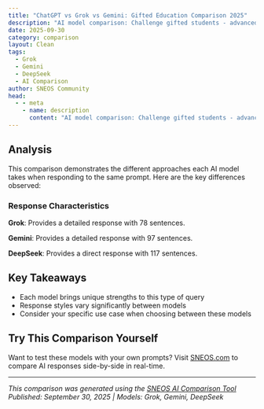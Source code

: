 ```yaml
---
title: "ChatGPT vs Grok vs Gemini: Gifted Education Comparison 2025"
description: "AI model comparison: Challenge gifted students - advanced learning strategies..."
date: 2025-09-30
category: comparison
layout: Clean
tags:
  - Grok
  - Gemini
  - DeepSeek
  - AI Comparison
author: SNEOS Community
head:
  - - meta
    - name: description
      content: "AI model comparison: Challenge gifted students - advanced learning strategies..."
---
```


<ChatComparison
  title="ChatGPT vs Grok vs Gemini: Gifted Education Comparison 2025"
  prompt="Challenge gifted students - advanced learning strategies"
  :responses='{
    "Grok": "Challenging gifted students requires advanced learning strategies that nurture their unique abilities, encourage critical thinking, and foster a love for learning. Gifted students often have exceptional intellectual, creative, or artistic abilities, and they may grasp concepts quickly, think deeply, and exhibit intense curiosity. Below are advanced learning strategies to engage and challenge these students effectively:\n\n---\n\n### 1. Differentiation in Content and Curriculum\n   - **Acceleration**: Allow gifted students to progress through material at a faster pace, such as grade-skipping, subject acceleration, or early access to higher-level courses (e.g., taking high school courses in middle school).\n   - **Enrichment**: Provide deeper, more complex content beyond the standard curriculum. For example, instead of basic math problems, introduce real-world applications like mathematical modeling or explore theoretical concepts.\n   - **Curriculum Compacting**: Assess what students already know and eliminate redundant instruction, replacing it with advanced topics or independent projects.\n\n   **Example**: A gifted 5th grader excelling in math could compact the standard curriculum and begin working on algebra or geometry concepts through online platforms like Khan Academy or by joining a higher-grade class.\n\n---\n\n### 2. Encourage Critical and Creative Thinking\n   - **Problem-Based Learning (PBL)**: Present open-ended, real-world problems that require students to research, analyze, and propose solutions. For instance, ask them to design a sustainable city and justify their choices.\n   - **Socratic Questioning**: Use probing questions to challenge assumptions and encourage deeper analysis. For example, \u0022Why do you think this historical event occurred, and what might have happened differently if one factor changed?\u0022\n   - **Divergent Thinking Exercises**: Assign tasks that have multiple possible solutions, such as creating alternative endings to a story or brainstorming innovative uses for everyday objects.\n\n   **Example**: Challenge students to debate ethical dilemmas (e.g., the use of AI in decision-making) by researching multiple perspectives and presenting arguments.\n\n---\n\n### 3. Promote Independent Learning and Research\n   - **Independent Study Projects**: Allow gifted students to explore topics of personal interest in depth through long-term projects. Provide guidance but encourage autonomy in setting goals and timelines.\n   - **Access to Advanced Resources**: Offer access to scholarly articles, online courses (e.g., Coursera, edX), or mentorship programs with experts in their field of interest.\n   - **Interdisciplinary Learning**: Encourage students to connect ideas across subjects, such as exploring the intersection of science and philosophy or art and technology.\n\n   **Example**: A student interested in astronomy could conduct a research project on black holes, using resources from NASA or academic journals, and present findings to peers.\n\n---\n\n### 4. Foster Collaboration and Leadership\n   - **Peer Teaching**: Pair gifted students with peers to teach concepts or lead discussions, reinforcing their own understanding while developing leadership skills.\n   - **Group Challenges**: Assign complex group projects that require diverse skills, positioning gifted students to take on leadership roles or tackle the most challenging aspects.\n   - **Competitions and Clubs**: Encourage participation in academic competitions (e.g., Math Olympiad, Science Bowl, Debate) or extracurricular clubs to challenge them socially and intellectually.\n\n   **Example**: Organize a robotics competition where gifted students work in teams to design, build, and program a robot, fostering creativity and teamwork.\n\n---\n\n### 5. Incorporate Higher-Order Technology and Tools\n   - **Coding and Computational Thinking**: Introduce programming languages (e.g., Python, Java) or platforms like Scratch for younger students to solve complex problems or create projects.\n   - **Virtual Simulations**: Use tools like PhET simulations (for science and math) or virtual labs to explore concepts that may not be feasible in a traditional classroom.\n   - **Data Analysis**: Teach students to work with real datasets using software like Excel, Tableau, or R to draw meaningful conclusions.\n\n   **Example**: Have students analyze climate change data to predict future trends and propose mitigation strategies, using graphing tools or programming to visualize their findings.\n\n---\n\n### 6. Support Emotional and Social Development\n   - **Address Perfectionism and Stress**: Gifted students often set high standards for themselves, which can lead to anxiety. Teach coping strategies, such as mindfulness or growth mindset principles, to handle setbacks.\n   - **Mentorship and Role Models**: Connect students with mentors who share their interests or have excelled in similar areas to provide guidance and inspiration.\n   - **Social-Emotional Learning (SEL)**: Facilitate discussions or activities that help gifted students navigate feelings of being \u201Cdifferent\u201D and build empathy for others.\n\n   **Example**: Organize a workshop on resilience, where students reflect on challenges they\u2019ve faced and learn strategies to reframe failures as learning opportunities.\n\n---\n\n### 7. Personalize Learning with Choice and Passion Projects\n   - **Student Choice**: Allow gifted students to choose topics, formats, or methods for demonstrating their learning (e.g., writing a research paper, creating a video, or designing a prototype).\n   - **Passion Projects**: Encourage long-term exploration of a subject they are passionate about, culminating in a tangible product or presentation (e.g., writing a novel, starting a community initiative).\n   - **Genius Hour**: Dedicate class time for students to work on self-directed projects inspired by Google\u2019s 20% time policy, fostering creativity and intrinsic motivation.\n\n   **Example**: A student passionate about environmental science could create a community awareness campaign about recycling, including posters, presentations, and data on local waste reduction.\n\n---\n\n### 8. Provide Access to Advanced Programs and Opportunities\n   - **Dual Enrollment**: Enable high school students to take college-level courses for credit.\n   - **Summer Programs and Workshops**: Enroll students in programs designed for gifted learners, such as Johns Hopkins CTY, Duke TIP, or Stanford EPGY.\n   - **Internships or Apprenticeships**: Facilitate real-world experiences in fields of interest, such as working with a local engineer, scientist, or artist.\n\n   **Example**: A gifted high school student interested in medicine could shadow a doctor or participate in a summer research program at a university lab.\n\n---\n\n### 9. Assess and Adapt to Individual Needs\n   - **Pre-Assessments**: Use diagnostic tests to determine a student\u2019s prior knowledge and tailor instruction accordingly.\n   - **Flexible Grouping**: Group students by ability or interest for specific projects, allowing gifted students to work with peers who challenge them.\n   - **Ongoing Feedback**: Provide constructive feedback that pushes students to refine their work and think more critically, rather than simply praising effort or intelligence.\n\n   **Example**: After a pre-assessment shows a student excels in reading comprehension, assign them advanced texts and literary analysis tasks while their peers work on foundational skills.\n\n---\n\n### 10. Encourage Metacognition and Self-Reflection\n   - **Learning Journals**: Have students document their learning process, challenges, and insights to develop self-awareness.\n   - **Goal Setting**: Teach students to set short- and long-term academic and personal goals, and periodically evaluate their progress.\n   - **Reflection Activities**: Ask questions like, \u201CWhat strategies worked best for solving this problem, and why?\u201D to help them analyze their thinking.\n\n   **Example**: After completing a complex project, ask students to write a reflection on what they learned, what surprised them, and how they might approach a similar task differently in the future.\n\n---\n\n### Final Tips for Educators and Parents\n- **Build a Growth Mindset**: Emphasize effort, persistence, and the value of challenges over innate talent to prevent gifted students from fearing failure.\n- **Avoid Overloading**: Balance challenging work with downtime to prevent burnout, ensuring students have time for hobbies and relaxation.\n- **Celebrate Achievements**: Recognize their accomplishments, whether through public acknowledgment, awards, or showcasing their work, to boost confidence.\n- **Collaborate with Specialists**: Work with gifted education coordinators or counselors to design individualized education plans (IEPs) tailored to the student\u2019s needs.\n\nBy implementing these strategies, educators and parents can create a stimulating environment that challenges gifted students intellectually, emotionally, and socially, helping them reach their full potential. If you have a specific age group or subject area in mind, let me know, and I can provide more targeted ideas!",
    "Gemini": "Okay, let\u0027s explore some advanced learning strategies to challenge gifted students.  The key is to provide them with opportunities to delve deeper, think critically, and engage in meaningful, self-directed learning.  Here\u0027s a breakdown of strategies, categorized for clarity:\n\n**I.  Content \u0026 Curriculum Differentiation:**\n\n*   **Depth and Complexity:**\n    *   **Depth:**  Explore topics in greater detail than the standard curriculum. This might involve:\n        *   **Primary Source Analysis:**  Working with original documents, artifacts, data, and perspectives.\n        *   **Expert Interviews:**  Connecting with professionals in the field.\n        *   **Advanced Research:**  Conducting independent research projects.\n        *   **Advanced Textbooks/Readings:** Using material intended for older students or professionals.\n    *   **Complexity:**  Examine the interconnectedness of ideas and concepts.  This involves:\n        *   **Multiple Perspectives:** Considering different viewpoints and biases.\n        *   **Interdisciplinary Connections:**  Linking concepts across different subjects (e.g., the mathematics of music, the history of science).\n        *   **Patterns and Relationships:**  Identifying recurring themes and connections.\n        *   **Cause and Effect:**  Analyzing the causes and consequences of events or phenomena.\n        *   **Ethical Considerations:** Examining the moral implications of decisions, events, or technologies.\n*   **Acceleration:**  Allow students to move through the curriculum at a faster pace. This can take several forms:\n    *   **Subject-Based Acceleration:**  Allowing the student to take advanced courses in a specific subject (e.g., taking Algebra I in 7th grade).\n    *   **Grade Skipping:**  Accelerating the student to the next grade level (this is often controversial and requires careful consideration).\n    *   **Compacting:**  Identifying what the student already knows and eliminating redundant content, allowing them to focus on new or more challenging material.\n*   **Curriculum Compacting:**  Pre-testing to identify mastery and then replacing standard curriculum with independent study, project-based learning, or extension activities.\n*   **Tiered Assignments:**  Designing assignments that address the same learning objectives but at different levels of complexity and challenge.\n*   **Choice Boards/Menus:**  Offering students a selection of activities or projects to choose from, allowing them to pursue their interests and strengths.\n*   **Independent Study:**  Allowing students to pursue a topic of their choice in depth, with guidance from a teacher.\n*   **Mentorships:**  Pairing students with experts in their field of interest.\n*   **Dual Enrollment:** Enrolling students in college courses while still in high school.\n*   **Cluster Grouping:**  Placing several gifted students together in a regular classroom to facilitate peer interaction and collaboration.\n\n**II. Thinking Skills \u0026 Cognitive Strategies:**\n\n*   **Critical Thinking:**\n    *   **Socratic Seminars:**  Engaging in structured discussions where students analyze complex texts or ideas through questioning and reasoning.\n    *   **Debate:**  Presenting and defending arguments on controversial topics.\n    *   **Evaluating Evidence:**  Analyzing the credibility and reliability of sources.\n    *   **Identifying Bias:**  Recognizing and understanding different biases.\n    *   **Logical Fallacies:**  Identifying and avoiding errors in reasoning.\n*   **Creative Thinking:**\n    *   **Brainstorming:**  Generating a large number of ideas in a non-judgmental environment.\n    *   **SCAMPER:**  Using the SCAMPER technique (Substitute, Combine, Adapt, Modify/Magnify/Minimize, Put to other uses, Eliminate, Reverse) to generate new ideas.\n    *   **Design Thinking:**  A human-centered problem-solving process that emphasizes empathy, ideation, prototyping, and testing.\n    *   **Divergent Thinking Exercises:**  Activities that encourage students to generate multiple solutions to a problem.\n*   **Problem Solving:**\n    *   **Real-World Problems:**  Engaging in projects that address authentic problems in the community or the world.\n    *   **Case Studies:**  Analyzing complex situations and developing solutions.\n    *   **Systems Thinking:**  Understanding how different parts of a system interact and influence each other.\n    *   **Algorithmic Thinking:** Creating step-by-step solutions to problems.\n*   **Metacognition:**\n    *   **Reflection Journals:**  Encouraging students to reflect on their learning process and identify their strengths and weaknesses.\n    *   **Self-Assessment:**  Providing opportunities for students to assess their own learning and performance.\n    *   **Goal Setting:**  Helping students set realistic and challenging learning goals.\n    *   **Thinking Routines:**  Using structured thinking routines to guide students through complex tasks (e.g., \u0022See Think Wonder,\u0022 \u0022Claim Support Question\u0022).\n\n**III. Project-Based Learning \u0026 Inquiry-Based Learning:**\n\n*   **Student-Driven Inquiry:**  Allowing students to formulate their own research questions and design their own investigations.\n*   **Authentic Audiences:**  Encouraging students to present their work to real audiences, such as experts in the field or members of the community.\n*   **Complex Projects:**  Designing projects that require students to apply their knowledge and skills in a meaningful way.\n*   **Exhibition of Learning:**  Providing opportunities for students to showcase their work through presentations, performances, or exhibitions.\n*   **Long-Term Projects:** Engaging in projects that extend over several weeks or months, allowing students to delve deeper into a topic.\n*   **Open-Ended Tasks:** Providing problems with no clear right or wrong answer, encouraging innovative thinking and creative solutions.\n\n**IV. Social \u0026 Emotional Support:**\n\n*   **Understanding Perfectionism:** Help students manage their perfectionistic tendencies and embrace mistakes as learning opportunities.\n*   **Dealing with Underachievement:**  Identify and address the underlying causes of underachievement in gifted students, such as boredom, lack of challenge, or fear of failure.\n*   **Developing Social Skills:**  Provide opportunities for gifted students to interact with peers who share their interests and abilities.\n*   **Encouraging Self-Advocacy:**  Help students learn how to advocate for their own learning needs and communicate their challenges to teachers and parents.\n*   **Promoting Resilience:**  Teach students how to cope with setbacks and challenges and develop a growth mindset.\n*   **Building a Supportive Classroom Environment:**  Create a classroom environment where gifted students feel safe to take risks, ask questions, and express their ideas.\n\n**V. Technology Integration:**\n\n*   **Advanced Software:**  Introducing students to advanced software and tools, such as CAD software, programming languages, or data analysis tools.\n*   **Online Resources:**  Providing access to online databases, journals, and other resources that can support their research.\n*   **Virtual Reality/Augmented Reality:**  Using VR/AR to create immersive learning experiences.\n*   **Coding and Robotics:**  Engaging students in coding and robotics activities to develop their problem-solving and computational thinking skills.\n*   **Digital Storytelling:**  Allowing students to create and share their own digital stories.\n*   **Online Collaboration:**  Connecting students with peers around the world to collaborate on projects.\n\n**Key Considerations:**\n\n*   **Assessment:**  Use a variety of assessment methods to evaluate student learning, including portfolios, presentations, and performance-based tasks.  Avoid relying solely on traditional tests.\n*   **Flexibility:**  Be flexible and willing to adjust your teaching strategies to meet the individual needs of your gifted students.\n*   **Collaboration:**  Collaborate with other teachers, parents, and specialists to provide a comprehensive support system for your gifted students.\n*   **Differentiation doesn\u0027t always mean MORE WORK; it can mean DIFFERENT WORK.**  Focus on quality over quantity.\n*   **Student Voice and Choice are critical.**  Gifted students need to have a say in their learning.\n\n**How to Implement These Strategies:**\n\n1.  **Identify Gifted Students:** Use a variety of methods to identify gifted students, including standardized tests, teacher recommendations, and student portfolios.\n2.  **Assess Needs:**  Determine the individual learning needs and interests of each gifted student.\n3.  **Plan Instruction:**  Develop a differentiated instructional plan that addresses the needs of gifted students.\n4.  **Monitor Progress:**  Regularly monitor student progress and adjust your instruction as needed.\n5.  **Provide Feedback:**  Provide regular and specific feedback to students on their work.\n6.  **Celebrate Success:**  Recognize and celebrate the achievements of gifted students.\n\n**Example Implementation Scenarios:**\n\n*   **Science:** Instead of a standard unit on the solar system, a gifted student could research the feasibility of colonizing Mars, develop a plan for a Mars habitat, and present their findings to a panel of experts.\n*   **History:**  Instead of simply learning about the American Revolution, a gifted student could analyze primary source documents from the period, research the different perspectives of the colonists and the British, and write a historical fiction story from the perspective of a character living during that time.\n*   **Mathematics:** Instead of practicing routine algebra problems, a gifted student could explore advanced mathematical concepts such as calculus or number theory, or work on a challenging problem-solving task such as designing a bridge or optimizing a business plan.\n*   **English Language Arts:**  Instead of reading a standard novel, a gifted student could choose a more challenging text, analyze the author\u0027s style and themes, and write a critical essay comparing the novel to other works of literature.  They could even write their own sequel or alternative ending.\n\nBy implementing these advanced learning strategies, you can challenge gifted students, foster their intellectual curiosity, and help them reach their full potential. Remember to be flexible, responsive to individual needs, and passionate about fostering a love of learning.\n",
    "DeepSeek": "Of course. Challenging gifted students requires moving beyond mere \u0022acceleration\u0022 (just doing harder work faster) and into the realm of \u0022depth and complexity.\u0022 The goal is to cultivate sophisticated thinkers, not just repositories of information.\n\nHere is a comprehensive guide to advanced learning strategies for gifted students, broken down into philosophical approaches, specific techniques, and real-world applications.\n\n### Core Philosophical Shifts\n\nBefore diving into strategies, a mindset shift is essential:\n\n1.  **From Answer-Getters to Problem-Finders:** The greatest innovators don\u0027t just solve given problems; they identify new, meaningful problems to solve.\n2.  **From Coverage to Depth:** Instead of covering more content, dive deeper into fewer topics. Explore the nuances, controversies, and connections.\n3.  **From Acceleration to Enrichment:** While moving ahead in the curriculum has its place, true challenge comes from enriching the learning experience with complexity, different perspectives, and real-world application.\n4.  **From Product to Process:** Focus on the *how* and *why* of thinking. The journey of learning\u2014the research, the failed hypotheses, the revision\u2014is as important as the final product.\n\n---\n\n### Advanced Learning Strategies \u0026 Frameworks\n\nHere are concrete strategies to implement these philosophical shifts.\n\n#### 1. Tiered Assignments \u0026 Depth and Complexity\nThis is the cornerstone of differentiating for gifted learners. Use the **Depth and Complexity Framework** (Sandra Kaplan) to add layers to any topic. These are \u0022icons\u0022 or prompts that encourage deeper thinking.\n\n*   **Language of the Discipline:** Use expert vocabulary. (e.g., Not just \u0022angle,\u0022 but \u0022acute, obtuse, complementary.\u0022)\n*   **Details:** Examine the features, attributes, and parts.\n*   **Patterns:** Look for trends, repetitions, and predictions.\n*   **Rules:** Understand the structure, order, and hierarchy.\n*   **Ethics:** Debate the moral dilemmas and controversies.\n*   **Big Idea:** Identify the central theme or theory.\n*   **Over Time:** How has this changed? What will it be like in the future?\n*   **Multiple Perspectives:** View the topic through the eyes of different people or disciplines.\n\n**Example:** A unit on the American Revolution.\n*   **Grade-Level:** Write a report on the causes of the war.\n*   **Gifted/Tiered:** Using the *Ethics* and *Multiple Perspectives* icons, write a series of diary entries from the viewpoints of a Loyalist merchant, a Patriot farmer, and a neutral enslaved person, explaining their moral stance on the rebellion.\n\n#### 2. Problem-Based Learning (PBL) \u0026 Inquiry\nGifted students thrive when given autonomy over their learning. PBL presents them with a complex, open-ended, real-world problem with no single correct answer.\n\n*   **Structure:**\n    1.  **Present a Messy Problem:** \u0022Design a sustainable garden for our school that reduces water usage by 30%.\u0022 or \u0022Our town\u0027s traffic congestion is worsening. Propose a viable solution to the city council.\u0022\n    2.  **Research \u0026 Investigate:** Students identify what they need to know (botany, engineering, civic policy, budgeting) and research it.\n    3.  **Collaborate \u0026 Create:** They work in teams to develop a solution, prototype, or proposal.\n    4.  **Present \u0026 Reflect:** They present their findings to an authentic audience (e.g., the principal, a city planner) and reflect on the process.\n\n#### 3. Socratic Seminars \u0026 Philosophical Chairs\nThese strategies develop critical thinking, reasoning, and articulate communication. They move beyond debate (where the goal is to win) to a shared exploration of ideas.\n\n*   **Socratic Seminar:** Students discuss a complex text (a poem, scientific paper, historical document) through a series of open-ended questions. The teacher acts as a facilitator, not an instructor.\n*   **Philosophical Chairs:** A statement is presented (e.g., \u0022Artificial intelligence poses a greater threat than opportunity to humanity\u0022). Students physically move to one side of the room to show agreement or disagreement and must defend their position with evidence. They are allowed to change their minds and move, demonstrating intellectual flexibility.\n\n#### 4. Independent Projects (Passion Projects/Genius Hour)\nDedicate structured time for students to pursue a deep interest. This builds intrinsic motivation, project management skills, and expertise.\n\n*   **The Model:** 20% of class time (e.g., one hour per week) is devoted to a student-driven project.\n*   **Process:** Students **Ask** a big question, **Research** it, **Create** a product (a documentary, a website, a scientific experiment, a short story), and **Share** it with others.\n\n#### 5. Teaching Advanced Heuristics \u0026 Models\nGifted students need sophisticated tools for thinking. Explicitly teach them models used by professionals.\n\n*   **Design Thinking:** A process for creative problem-solving (Empathize, Define, Ideate, Prototype, Test).\n*   **Toulmin Model of Argumentation:** A framework for constructing and deconstructing logical arguments (Claim, Grounds, Warrant, Backing, Qualifier, Rebuttal).\n*   **Systems Thinking:** Analyzing how parts of a system interrelate and how systems work over time. Use feedback loops and causal loop diagrams.\n*   **Metacognition:** Teach students to \u0022think about their thinking.\u0022 Use reflection journals, \u0022think-aloud\u0022 protocols, and planning strategies.\n\n---\n\n### Subject-Specific Applications\n\n*   **Math:**\n    *   **Problem-Finding:** Instead of just solving equations, ask them to *create* a set of equations that would model a real-world scenario, like the profit of a lemonade stand.\n    *   **Math Proofs:** Introduce the beauty and logic of formal mathematical proof.\n    *   **Unsolved Problems:** Expose them to famous unsolved problems in mathematics (e.g., the Collatz Conjecture) and let them explore.\n\n*   **Language Arts:**\n    *   **Literary Analysis with Lenses:** Analyze a single text through different critical lenses (e.g., Feminist, Marxist, Post-Colonial, Psychoanalytic).\n    *   **Imitate the Greats:** Deeply study the style of a master writer (e.g., Hemingway\u0027s brevity, Faulkner\u0027s stream-of-consciousness) and write an original piece in that style.\n    *   **Create, Don\u0027t Just Consume:** Instead of a book report, write a chapter from another character\u0027s perspective or a sequel/short story set in the same universe.\n\n*   **Science:**\n    *   **Authentic Inquiry:** Design and conduct their own original experiment, dealing with the messiness of variables, error, and unexpected results.\n    *   **Ethics of Science:** Debate the ethical implications of current scientific advancements (CRISPR gene editing, AI, climate engineering).\n    *   **Replicate Historical Experiments:** Try to replicate a famous experiment with modern tools, analyzing why it was groundbreaking.\n\n*   **Social Studies:**\n    *   **Counterfactual History:** Explore \u0022What if?\u0022 scenarios (e.g., What if the Library of Alexandria had never been burned?).\n    *   **Historiography:** Study how the interpretation of a historical event has changed over time by different historians.\n    *   **Model UN / Mock Trial:** Engage in complex role-playing that requires deep research, negotiation, and persuasive argument.\n\n### The Role of the Facilitator\n\nYour role shifts from \u0022sage on the stage\u0022 to \u0022guide on the side.\u0022\n\n1.  **Ask, Don\u0027t Tell:** Your most powerful tool is a well-placed, open-ended question. \u0022What makes you say that?\u0022 \u0022How might someone disagree with you?\u0022 \u0022What is the underlying assumption here?\u0022\n2.  **Embrace Productive Struggle:** Allow students to get stuck. Resist the urge to rescue them immediately. The cognitive struggle is where the deepest learning occurs.\n3.  **Provide Feedback, Not Just Praise:** Focus feedback on the process, effort, and specific strategies used. \u0022I noticed you revised your thesis three times. That persistence really strengthened your argument,\u0022 is more powerful than \u0022You\u0027re so smart.\u0022\n4.  **Curate, Don\u0027t Just Create:** You don\u0027t have to create all the resources. Your job is to curate high-quality, challenging materials\u2014primary sources, academic journals, expert interviews\u2014that push students beyond the textbook.\n\n### Conclusion\n\nChallenging gifted students is not about giving them more work; it\u0027s about giving them **better work**. It\u0027s about creating an intellectual environment where curiosity is nurtured, complexity is embraced, and the process of thinking is held in the highest esteem. By implementing these strategies, you help transform gifted potential into exceptional achievement and lifelong intellectual passion."
  }'
  published-date="14:16"
/>

## Analysis

This comparison demonstrates the different approaches each AI model takes when responding to the same prompt. Here are the key differences observed:

### Response Characteristics

**Grok**: Provides a detailed response with 78 sentences. 

**Gemini**: Provides a detailed response with 97 sentences. 

**DeepSeek**: Provides a direct response with 117 sentences. 

## Key Takeaways

- Each model brings unique strengths to this type of query
- Response styles vary significantly between models
- Consider your specific use case when choosing between these models

## Try This Comparison Yourself

Want to test these models with your own prompts? Visit [SNEOS.com](https://sneos.com) to compare AI responses side-by-side in real-time.

---

*This comparison was generated using the [SNEOS AI Comparison Tool](https://sneos.com)*
*Published: September 30, 2025 | Models: Grok, Gemini, DeepSeek*
